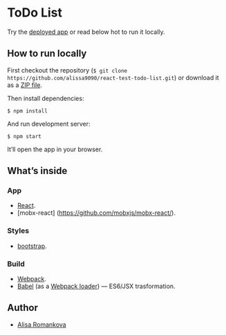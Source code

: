 # ToDo List

Try the [deployed app](https://alissa9090.github.io/react-test-todo-list/src/) or read below hot to run it locally.


## How to run locally

First checkout the repository (`$ git clone https://github.com/alissa9090/react-test-todo-list.git`) or download it as a [ZIP file](https://github.com/alissa9090/react-test-todo-list/archive/master.zip).

Then install dependencies:

```
$ npm install
```

And run development server:

```
$ npm start
```

It’ll open the app in your browser.


## What’s inside

### App

* [React](http://facebook.github.io/react/).
* [mobx-react] (https://github.com/mobxjs/mobx-react/).

### Styles

* [bootstrap](https://bootswatch.com/).

### Build

* [Webpack](http://webpack.github.io/).
* [Babel](http://babeljs.io/) (as a [Webpack loader](https://github.com/babel/babel-loader)) — ES6/JSX trasformation.


## Author

* [Alisa Romankova](https://www.linkedin.com/in/%D0%B0%D0%BB%D0%B8%D1%81%D0%B0-%D1%80%D0%BE%D0%BC%D0%B0%D0%BD%D1%8C%D0%BA%D0%BE%D0%B2%D0%B0-a8041ba0?locale=en_US)
